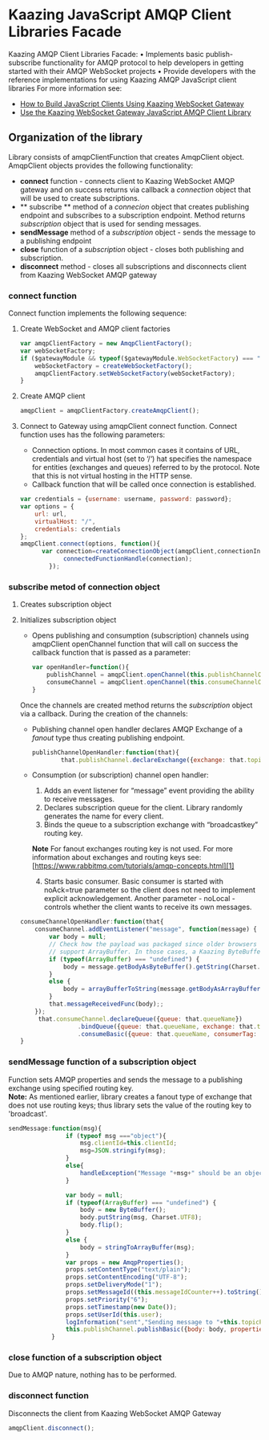 # Kaazing JavaScript AMQP Client Libraries Facade
Kaazing AMQP Client Libraries Facade:
• Implements basic publish-subscribe functionality for AMQP protocol to help developers in getting started with their AMQP WebSocket projects 
• Provide developers with the reference implementations for using Kaazing AMQP JavaScript client libraries
For more information see:
- [How to Build JavaScript Clients Using Kaazing  WebSocket Gateway][2]
- [Use the Kaazing WebSocket Gateway JavaScript AMQP Client Library][3]

## Organization of the library
Library consists of amqpClientFunction that creates AmqpClient object. AmqpClient objects provides the following functionality:
- **connect** function - connects client to Kaazing WebSocket AMQP gateway and on success returns via callback a _connection_ object that will be used to create subscriptions.
- ** subscribe ** method of a _connecion_ object that creates publishing endpoint and subscribes to a subscription endpoint. Method returns _subscription_ object that is used for sending messages.
- **sendMessage** method of a _subscription_ object - sends the message to a publishing endpoint
- **close** function of a _subscription_ object - closes both publishing and subscription.
- **disconnect** method - closes all subscriptions and disconnects client from Kaazing WebSocket AMQP gateway


### **connect** function
Connect function implements the following sequence:

1. Create WebSocket and AMQP client factories
	```javascript
	var amqpClientFactory = new AmqpClientFactory();  
	var webSocketFactory;  
	if ($gatewayModule && typeof($gatewayModule.WebSocketFactory) === "function") {  
		webSocketFactory = createWebSocketFactory();  
		amqpClientFactory.setWebSocketFactory(webSocketFactory);  
	}
	```

2. Create AMQP client
	```javascript
	amqpClient = amqpClientFactory.createAmqpClient();
	```

3. Connect to Gateway using amqpClient connect function. Connect function uses has the following parameters:
	- Connection options. In most common cases it contains of URL, credentials and virtual host (set to ‘/‘) hat specifies the namespace for entities (exchanges and queues) referred to by the protocol. Note that this is not virtual hosting in the HTTP sense.
	- Callback function that will be called once connection is established. 

	```javascript
	var credentials = {username: username, password: password};  
	var options = {  
		url: url,  
		virtualHost: "/",  
		credentials: credentials  
	};  
	amqpClient.connect(options, function(){
          var connection=createConnectionObject(amqpClient,connectionInfo.username);
                connectedFunctionHandle(connection);
            });
	```
	
### **subscribe** metod of connection object
1. Creates subscription object
2. Initializes subscription object
	- Opens publishing and consumption (subscription) channels using amqpClient openChannel function that will call on success the callback function that is passed as a parameter:  
	
		```javascript
		var openHandler=function(){  
			publishChannel = amqpClient.openChannel(this.publishChannelOpenHandler);  
			consumeChannel = amqpClient.openChannel(this.consumeChannelOpenHandler);  
		}		
	
		```
		
	Once the channels are created method returns the _subscription_ object via a callback.
	During the creation of the channels:
	- Publishing channel open handler declares AMQP Exchange of a _fanout_ type thus creating publishing endpoint.
		```javascript
		publishChannelOpenHandler:function(that){
                that.publishChannel.declareExchange({exchange: that.topicPub, type: "fanout"});
		```		
	- Consumption (or subscription) channel open handler:
		1.  Adds an event listener for “message” event providing the ability to receive messages. 
		2. Declares subscription queue for the client. Library randomly generates the name for every client.
		3. Binds the queue to a subscription exchange with “broadcastkey” routing key. 
		
		**Note** For fanout exchanges routing key is not used. For more information about exchanges and routing keys see: [https://www.rabbitmq.com/tutorials/amqp-concepts.html][1] 
		
		4. Starts basic consumer. Basic consumer is started with noAck=true parameter so the client does not need to implement explicit acknowledgement. Another parameter - noLocal - controls whether the client wants to receive its own messages.
	
	```javascript
	consumeChannelOpenHandler:function(that{  
		consumeChannel.addEventListener("message", function(message) {  
			var body = null;  
			// Check how the payload was packaged since older browsers like IE7 don't  
			// support ArrayBuffer. In those cases, a Kaazing ByteBuffer was used instead.  
			if (typeof(ArrayBuffer) === "undefined") {  
				body = message.getBodyAsByteBuffer().getString(Charset.UTF8);  
			}  
			else {  
				body = arrayBufferToString(message.getBodyAsArrayBuffer())  
			}  
			that.messageReceivedFunc(body);;  
		});  
		 that.consumeChannel.declareQueue({queue: that.queueName})
                    .bindQueue({queue: that.queueName, exchange: that.topicSub, routingKey: routingKey })
                    .consumeBasic({queue: that.queueName, consumerTag: that.clientId, noAck: true, noLocal:that.noLocal })  
	}
	```
### **sendMessage** function of a subscription object
Function sets AMQP properties and sends the message to a publishing exchange using specified routing key.   
**Note:** As mentioned earlier, library creates a fanout type of exchange that does not use routing keys; thus library sets the value of the routing key to 'broadcast'.
```javascript
sendMessage:function(msg){
                if (typeof msg ==="object"){
					msg.clientId=this.clientId;
                    msg=JSON.stringify(msg);
                }
                else{
                    handleException("Message "+msg+" should be an object!");
                }

                var body = null;
                if (typeof(ArrayBuffer) === "undefined") {
                    body = new ByteBuffer();
                    body.putString(msg, Charset.UTF8);
                    body.flip();
                }
                else {
                    body = stringToArrayBuffer(msg);
                }
                var props = new AmqpProperties();
                props.setContentType("text/plain");
                props.setContentEncoding("UTF-8");
                props.setDeliveryMode("1");
                props.setMessageId((this.messageIdCounter++).toString());
                props.setPriority("6");
                props.setTimestamp(new Date());
                props.setUserId(this.user);
				logInformation("sent","Sending message to "+this.topicPub+": "+ msg, "sent");
                this.publishChannel.publishBasic({body: body, properties: props, exchange: this.topicPub, routingKey: routingKey});
            }
```
		
### **close** function of a subscription object
Due to AMQP nature, nothing has to be performed.

### **disconnect** function
Disconnects the client from Kaazing WebSocket AMQP Gateway
```javascript
amqpClient.disconnect();
```



[1]:	https://www.rabbitmq.com/tutorials/amqp-concepts.html
[2]:	http://developer.kaazing.com/documentation/amqp/4.0/dev-js/o_dev_js.html#keglibs
[3]:	http://developer.kaazing.com/documentation/amqp/4.0/dev-js/p_dev_js_client.html
